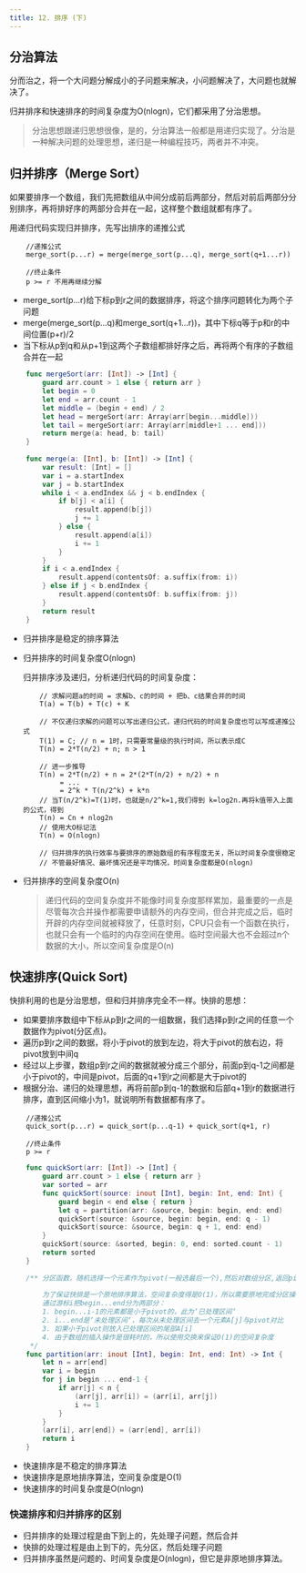 ```yaml
---
title: 12. 排序 (下)
---
```

## 分治算法

分而治之，将一个大问题分解成小的子问题来解决，小问题解决了，大问题也就解决了。

归并排序和快速排序的时间复杂度为O(nlogn)，它们都采用了分治思想。

> 分治思想跟递归思想很像，是的，分治算法一般都是用递归实现了。分治是一种解决问题的处理思想，递归是一种编程技巧，两者并不冲突。

## 归并排序（Merge Sort）

如果要排序一个数组，我们先把数组从中间分成前后两部分，然后对前后两部分分别排序，再将排好序的两部分合并在一起，这样整个数组就都有序了。

用递归代码实现归并排序，先写出排序的递推公式

```
    //递推公式
    merge_sort(p...r) = merge(merge_sort(p...q), merge_sort(q+1...r))
    
    //终止条件
    p >= r 不用再继续分解
```

- merge_sort(p...r)给下标p到r之间的数据排序，将这个排序问题转化为两个子问题
- merge(merge_sort(p...q)和merge_sort(q+1...r))，其中下标q等于p和r的中间位置(p+r)/2
- 当下标从p到q和从p+1到这两个子数组都排好序之后，再将两个有序的子数组合并在一起

```swift
    func mergeSort(arr: [Int]) -> [Int] {
        guard arr.count > 1 else { return arr }
        let begin = 0
        let end = arr.count - 1
        let middle = (begin + end) / 2
        let head = mergeSort(arr: Array(arr[begin...middle]))
        let tail = mergeSort(arr: Array(arr[middle+1 ... end]))
        return merge(a: head, b: tail)
    }
    
    func merge(a: [Int], b: [Int]) -> [Int] {
        var result: [Int] = []
        var i = a.startIndex
        var j = b.startIndex
        while i < a.endIndex && j < b.endIndex {
            if b[j] < a[i] {
                result.append(b[j])
                j += 1
            } else {
                result.append(a[i])
                i += 1
            }
        }
        if i < a.endIndex {
            result.append(contentsOf: a.suffix(from: i))
        } else if j < b.endIndex {
            result.append(contentsOf: b.suffix(from: j))
        }
        return result
    }
```

- 归并排序是稳定的排序算法
- 归并排序的时间复杂度O(nlogn)

    归并排序涉及递归，分析递归代码的时间复杂度：
    ```
        // 求解问题a的时间 = 求解b、c的时间 + 把b、c结果合并的时间
        T(a) = T(b) + T(c) + K

        // 不仅递归求解的问题可以写出递归公式，递归代码的时间复杂度也可以写成递推公式
        T(1) = C; // n = 1时，只需要常量级的执行时间，所以表示成C
        T(n) = 2*T(n/2) + n; n > 1
        
        // 进一步推导
        T(n) = 2*T(n/2) + n = 2*(2*T(n/2) + n/2) + n 
             = ... 
             = 2^k * T(n/2^k) + k*n
        // 当T(n/2^k)=T(1)时，也就是n/2^k=1,我们得到 k=log2n.再将k值带入上面的公式，得到
        T(n) = Cn + nlog2n
        // 使用大O标记法
        T(n) = O(nlogn)
        
        // 归并排序的执行效率与要排序的原始数组的有序程度无关，所以时间复杂度很稳定
        // 不管最好情况、最坏情况还是平均情况，时间复杂度都是O(nlogn)
    ```

- 归并排序的空间复杂度O(n)
    > 递归代码的空间复杂度并不能像时间复杂度那样累加，最重要的一点是尽管每次合并操作都需要申请额外的内存空间，但合并完成之后，临时开辟的内存空间就被释放了，任意时刻，CPU只会有一个函数在执行，也就只会有一个临时的内存空间在使用。临时空间最大也不会超过n个数据的大小，所以空间复杂度是O(n)

## 快速排序(Quick Sort)

快排利用的也是分治思想，但和归并排序完全不一样。快排的思想：

- 如果要排序数组中下标从p到r之间的一组数据，我们选择p到r之间的任意一个数据作为pivot(分区点)。
- 遍历p到r之间的数据，将小于pivot的放到左边，将大于pivot的放右边，将pivot放到中间q
- 经过以上步骤，数组p到r之间的数据就被分成三个部分，前面p到q-1之间都是小于pivot的，中间是pivot，后面的q+1到r之间都是大于pivot的
- 根据分治、递归的处理思想，再将前部p到q-1的数据和后部q+1到r的数据进行排序，直到区间缩小为1，就说明所有数据都有序了。

```
    //递推公式
    quick_sort(p...r) = quick_sort(p...q-1) + quick_sort(q+1, r)
    
    //终止条件
    p >= r
```

```swift
    func quickSort(arr: [Int]) -> [Int] {
        guard arr.count > 1 else { return arr }
        var sorted = arr
        func quickSort(source: inout [Int], begin: Int, end: Int) {
            guard begin < end else { return }
            let q = partition(arr: &source, begin: begin, end: end)
            quickSort(source: &source, begin: begin, end: q - 1)
            quickSort(source: &source, begin: q + 1, end: end)
        }
        quickSort(source: &sorted, begin: 0, end: sorted.count - 1)
        return sorted
    }
    
    /** 分区函数，随机选择一个元素作为pivot(一般选最后一个),然后对数组分区,返回pivot的下标。
        
    	为了保证快排是一个原地排序算法，空间复杂度得是O(1)，所以需要原地完成分区操作。
    	通过游标i把begin...end分为两部分：
    	1. begin...i-1的元素都是小于pivot的，此为‘已处理区间‘
    	2. i...end是‘未处理区间‘，每次从未处理区间去一个元素A[j]与pivot对比
    	3. 如果小于pivot则放入已处理区间的尾部A[i]
    	4. 由于数组的插入操作是很耗时的，所以使用交换来保证O(1)的空间复杂度
     */
    func partition(arr: inout [Int], begin: Int, end: Int) -> Int {
        let n = arr[end]
        var i = begin
        for j in begin ... end-1 {
            if arr[j] < n {
                (arr[j], arr[i]) = (arr[i], arr[j])
                i += 1
            }
        }
        (arr[i], arr[end]) = (arr[end], arr[i])
        return i
    }
```

- 快速排序是不稳定的排序算法
- 快速排序是原地排序算法，空间复杂度是O(1)
- 快速排序的时间复杂度是O(nlogn)

### 快速排序和归并排序的区别

- 归并排序的处理过程是由下到上的，先处理子问题，然后合并
- 快排的处理过程是由上到下的，先分区，然后处理子问题
- 归并排序虽然是问题的、时间复杂度是O(nlogn)，但它是非原地排序算法。
